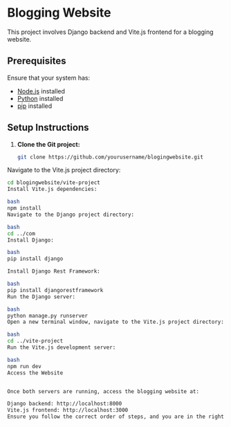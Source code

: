 # Blogging Website

This project involves Django backend and Vite.js frontend for a blogging website.

## Prerequisites

Ensure that your system has:

- [Node.js](https://nodejs.org/) installed
- [Python](https://www.python.org/) installed
- [pip](https://pip.pypa.io/) installed

## Setup Instructions

1. **Clone the Git project:**
   ``````bash
   git clone https://github.com/yourusername/blogingwebsite.git
Navigate to the Vite.js project directory:

```bash
cd blogingwebsite/vite-project
Install Vite.js dependencies:

bash
npm install
Navigate to the Django project directory:

bash
cd ../com
Install Django:

bash
pip install django

Install Django Rest Framework:

bash
pip install djangorestframework
Run the Django server:

bash
python manage.py runserver
Open a new terminal window, navigate to the Vite.js project directory:

bash
cd ../vite-project
Run the Vite.js development server:

bash
npm run dev
Access the Website


Once both servers are running, access the blogging website at:

Django backend: http://localhost:8000
Vite.js frontend: http://localhost:3000
Ensure you follow the correct order of steps, and you are in the right directory when executing each set of commands. Also, make sure to set up your Django project and database according to the project's requirements.
